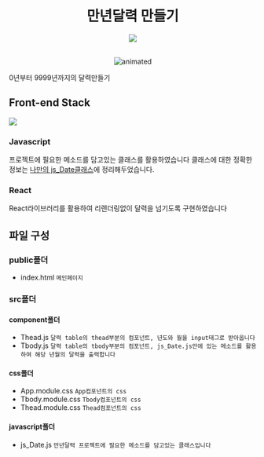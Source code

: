 <div align="center">
  <h1>만년달력 만들기</h1>
  <a href="https://hits.seeyoufarm.com"><img src="https://hits.seeyoufarm.com/api/count/incr/badge.svg?url=https%3A%2F%2Fgithub.com%2Fjun-seok816%2F-perennial-calendar&count_bg=%2379C83D&title_bg=%23555555&icon=&icon_color=%23E7E7E7&title=hits&edge_flat=false"/></a>
</div>


<br/>
<p align="center">
  <img src="https://user-images.githubusercontent.com/72478198/148873910-9123bbc0-c462-4170-8f10-c59ba25dab2b.gif" alt="animated" />
</p>


0년부터 9999년까지의 달력만들기



## Front-end Stack

<img src="https://img.shields.io/badge/React-3D41C8?style=flat-square&logo=React&logoColor=white"/>

### Javascript

프로젝트에 필요한 메소드를 담고있는 클래스를 활용하였습니다
클래스에 대한 정확한 정보는 [나만의 js_Date클래스]에 정리해두었습니다.

[나만의 js_Date클래스]: https://github.com/jun-seok816/my_-js_Date-Class 

### React
React라이브러리를 활용하여 리렌더링없이 달력을 넘기도록 구현하였습니다

## 파일 구성

### public폴더
- index.html `메인페이지`


### src폴더

#### component폴더
- Thead.js `달력 table의 thead부분의 컴포넌트, 년도와 월을 input태그로 받아옵니다`
- Tbody.js `달력 table의 tbody부분의 컴포넌트, js_Date.js안에 있는 메소드를 활용하여 해당 년월의 달력을 출력합니다`

#### css폴더
- App.module.css `App컴포넌트의 css`
- Tbody.module.css `Tbody컴포넌트의 css`
- Thead.module.css `Thead컴포넌트의 css` 

#### javascript폴더
- js_Date.js `만년달력 프로젝트에 필요한 메소드를 담고있는 클래스입니다`


[downloads-badge]: https://img.shields.io/github/downloads/ajeetdsouza/zoxide/total?style=flat-square
